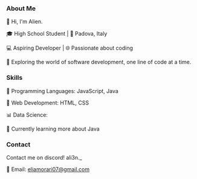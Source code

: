### About Me

👋 Hi, I'm Alien.

🎓 High School Student | 🏫 Padova, Italy

💻 Aspiring Developer | 🌐 Passionate about coding

🚀 Exploring the world of software development, one line of code at a time.

### Skills

🌟 Programming Languages: JavaScript, Java 

🔧 Web Development: HTML, CSS

📊 Data Science:

🚀 Currently learning more about Java

### Contact

Contact me on discord!
ali3n._

📧 Email: eliamorari07@gmail.com
